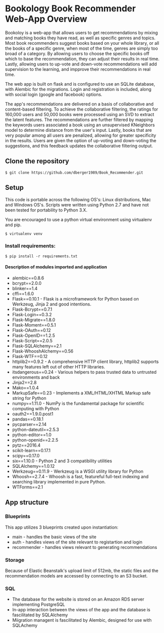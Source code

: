 # Bookology Book Recommender Web-App Overview
Bookoloy is a web-app that allows users to get recommendations by mixing and matching books they have read, as well as specific genres and topics. Most book recommenders suggest books based on your whole library, or all the books of a specific genre, when most of the time, genres are simply too broad of a category. By allowing users to choose the specific books off which to base the recommendation, they can adjust their results in real time. Lastly, allowing users to up-vote and down-vote recommendations will add supervision to the learning, and impprove their recommendations in real time.

 The web app is built on flask and is configured to use an SQLite database, with Alembic for the migrations. Login and registration is included, along with social login (google and facebook) options. 

The app's recommendations are delivered on a basis of collaborative and content-based filtering. To achieve the collaborative filtering, the ratings for 160,000 users and 50,000 books were processed using an SVD to extract the latent features. The recommendations are further filtered by mapping the keywords users associated a book using an unsupervised KNeighbors model to determine distance from the user's input. Lastly, books that are very popular among all users are penalized, allowing for greater specificity in the results. Users are given the option of up-voting and down-voting the suggestions, and this feedback updates the collaborative filtering output. 


## Clone the repository

```$ git clone https://github.com/dberger1989/Book_Recommender.git```

## Setup

This code is portable across the following OS's: Linux distributions, Mac and Windows OS's. Scripts were written using Python 2.7 and have not been tested for portability to Python 3.X.

You are encouraged to use a python virtual environment using virtualenv and pip. 

```$ virtualenv venv```

### Install requirements:

```$ pip install -r requirements.txt```

#### Description of modules imported and application


* alembic==0.8.6
* bcrypt==2.0.0
* blinker==1.4
* cffi==1.6.0
* Flask==0.10.1 - Flask is a microframework for Python based on Werkzeug, Jinja 2 and good intentions.
* Flask-Bcrypt==0.7.1
* Flask-Login==0.3.2
* Flask-Migrate==1.8.0
* Flask-Moment==0.5.1
* Flask-OAuth==0.12
* Flask-OpenID==1.2.5
* Flask-Script==2.0.5
* Flask-SQLAlchemy==2.1
* Flask-WhooshAlchemy==0.56
* Flask-WTF==0.12
* httplib2==0.9.2 - A comprehensive HTTP client library, httplib2 supports many features left out of other HTTP libraries.
* itsdangerous==0.24 - Various helpers to pass trusted data to untrusted environments and back
* Jinja2==2.8
* Mako==1.0.4
* MarkupSafe==0.23 - Implements a XML/HTML/XHTML Markup safe string for Python
* numpy==1.11.0 - NumPy is the fundamental package for scientific computing with Python
* oauth2==1.9.0.post1
* pandas==0.18.1
* pycparser==2.14
* python-dateutil==2.5.3
* python-editor==1.0
* python-openid==2.2.5
* pytz==2016.4
* scikit-learn==0.17.1
* scipy==0.17.0
* six==1.10.0 - Python 2 and 3 compatibility utilities
* SQLAlchemy==1.0.12
* Werkzeug==0.11.9 - Werkzeug is a WSGI utility library for Python
* Whoosh==2.7.4 - Whoosh is a fast, featureful full-text indexing and searching library implemented in pure Python.
* WTForms==2.1

## App structure

### Blueprints

This app utilizes 3 blueprints created upon instantiation:
* main - handles the basic views of the site
* auth - handles views of the site relevant to registartion and login
* recommender - handles views relevant to generating recommendations

### Storage

Because of Elastic Beanstalk's upload limit of 512mb, the static files and the recommendation models are accessed by connecting to an S3 bucket. 

### SQL

* The database for the website is stored on an Amazon RDS server implementing PostgreSQL 
* In-app interaction between the views of the app and the database is fascilitated by SQLAlchemy
* Miigration managent is fascilitated by Alembic, designed for use with SQLAchemy 





